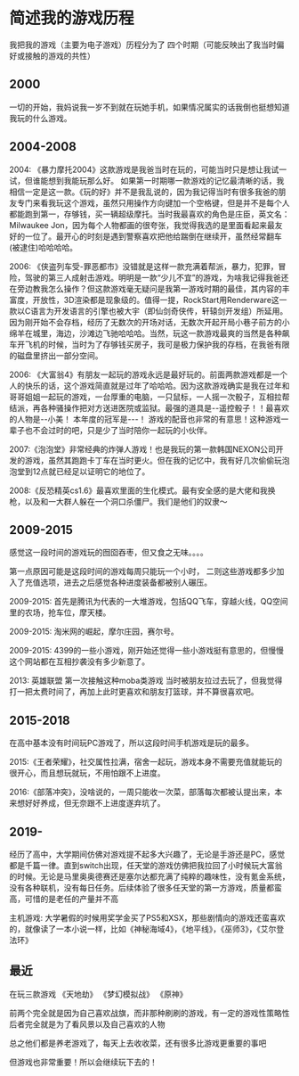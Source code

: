 # 简述我的游戏历程
我把我的游戏（主要为电子游戏）历程分为了 四个时期（可能反映出了我当时偏好或接触的游戏的共性）

## 2000
一切的开始，我妈说我一岁不到就在玩她手机，如果情况属实的话我倒也挺想知道我玩的什么游戏。

## 2004-2008

2004: 《暴力摩托2004》这款游戏是我爸当时在玩的，可能当时只是想让我试一试，但谁能想到我能玩那么好。
如果第一时期哪一款游戏的记忆最清晰的话，我相信一定是这一款。《玩的好》并不是我乱说的，因为我记得当时有很多我爸的朋友专门来看我玩这个游戏，虽然只用操作方向键加一个空格键，但是并不是每个人都能跑到第一，存够钱，买一辆超级摩托。当时我最喜欢的角色是庄臣，英文名：Milwaukee Jon，因为每个人物都画的很夸张，我觉得我选的是里面看起来最友好的一位了。最开心的时刻是遇到警察喜欢把他给踹倒在继续开，虽然经常翻车(被逮住)哈哈哈哈。


2006: 《侠盗列车受-罪恶都市》没错就是这样一款充满着帮派，暴力，犯罪，冒险，驾驶的第三人成射击游戏。明明是一款“少儿不宜”的游戏，为啥我记得我爸还在旁边教我怎么操作？但这款游戏毫无疑问是我第一游戏时期的最佳，其内容的丰富度，开放性，3D渲染都是现象级的。值得一提，RockStart用Renderware这一款以C语言为开发语言的引擎也被大宇（即仙剑奇侠传，轩辕剑开发组）所延用。因为刚开始不会存档，经历了无数次的开场对话，无数次开起开局小巷子前方的小绵羊在城里，海边，沙滩边飞驰哈哈哈。当然，玩这一款游戏最爽的当然是各种飙车开飞机的时候，当时为了存够钱买房子，我可是极力保护我的存档，在我爸有限的磁盘里挤出一部分空间。

2006: 《大富翁4》有朋友一起玩的游戏永远是最好玩的。前面两款游戏都是一个人的快乐的话，这个游戏简直就是过年了哈哈哈。因为这款游戏确实是我在过年和哥哥姐姐一起玩的游戏，一台厚重的电脑，一只鼠标，一人摇一次骰子，互相拉帮结派，再各种骚操作把对方送进医院或监狱。最强的道具是--遥控骰子！！最喜欢的人物是--小美！ 本年度的冠军是---！ 游戏的配音也非常的有意思！这种游戏一辈子也不会过时的吧，只是少了当时陪你一起玩的小伙伴。

2007:《泡泡堂》非常经典的炸弹人游戏！也是我玩的第一款韩国NEXON公司开发的游戏，虽然其跑跑卡丁车在当时更火。但在我的记忆中，我有好几次偷偷玩泡泡堂到12点就已经足以证明它的地位了。

2008:《反恐精英cs1.6》最喜欢里面的生化模式。最有安全感的是大佬和我换枪，以及和一大群人躲在一个洞口杀僵尸。我们是他们的奴隶～

## 2009-2015

感觉这一段时间的游戏玩的囫囵吞枣，但又食之无味。。。。

第一点原因可能是这段时间的游戏每周只能玩一个小时，
二则这些游戏都多少加入了充值选项，进去之后感觉各种进度装备都被别人碾压。

2009-2015: 首先是腾讯为代表的一大堆游戏，包括QQ飞车，穿越火线，QQ空间里的农场，抢车位，摩天楼。

2009-2015: 淘米网的崛起，摩尔庄园，赛尔号。

2009-2015: 4399的一些小游戏，刚开始还觉得一些小游戏挺有意思的，但慢慢这个网站都在互相抄袭没有多少新意了。

2013: 英雄联盟 第一次接触这种moba类游戏 当时被朋友拉过去玩了，但我觉得打一把太费时间了，再加上此时更喜欢和朋友打篮球，并不算很喜欢吧。

## 2015-2018
在高中基本没有时间玩PC游戏了，所以这段时间手机游戏是玩的最多。

2015:《王者荣耀》，社交属性拉满，宿舍一起玩，游戏本身不需要充值就能玩的很开心，而且想玩就玩，不用怕跟不上进度。

2016:《部落冲突》，没啥说的，一周只能收一次菜，部落每次都被认提出来，本来想好好养成，但无奈跟不上进度遂弃坑了。

## 2019-

经历了高中，大学期间仿佛对游戏提不起多大兴趣了，无论是手游还是PC，感觉都是千篇一律。直到switch出现，任天堂的游戏仿佛把我拉回了小时候玩大富翁的时候。无论是马里奥奥德赛还是塞尔达都充满了纯粹的趣味性，没有氪金系统，没有各种联机，没有每日任务。后续体验了很多任天堂的第一方游戏，质量都蛮高，可惜的是老任的产量并不高

主机游戏: 大学暑假的时候用奖学金买了PS5和XSX，那些剧情向的游戏还蛮喜欢的，就像读了一本小说一样，比如《神秘海域4》，《地平线》，《巫师3》，《艾尔登法环》


## 最近
在玩三款游戏
《天地劫》 《梦幻模拟战》  《原神》

前两个完全就是因为自己喜欢战旗，而非那种刷刷的游戏，有一定的游戏性策略性
后者完全就是为了看风景以及自己喜欢的人物

总之他们都是养老游戏了，每天上去收收菜，还有很多比游戏更重要的事吧



但游戏也非常重要！所以会继续玩下去的！